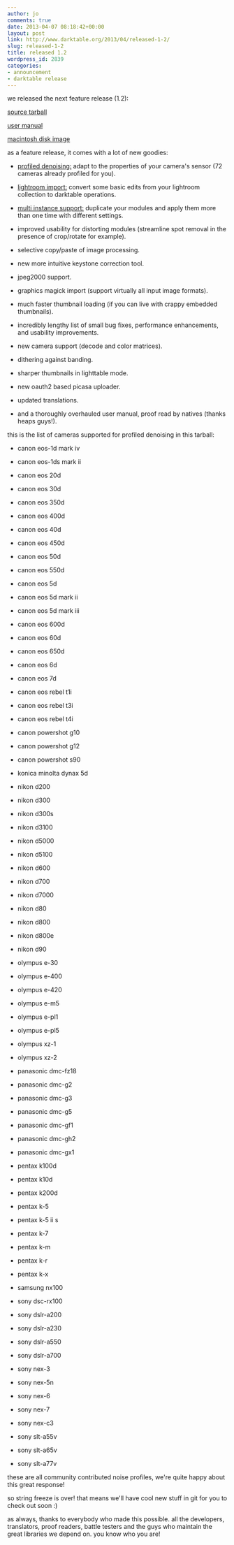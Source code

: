 ```yaml
---
author: jo
comments: true
date: 2013-04-07 08:18:42+00:00
layout: post
link: http://www.darktable.org/2013/04/released-1-2/
slug: released-1-2
title: released 1.2
wordpress_id: 2839
categories:
- announcement
- darktable release
---
```


we released the next feature release (1.2):

[source tarball](http://sourceforge.net/projects/darktable/files/darktable/1.2/darktable-1.2.tar.xz/download)

[user manual](http://sourceforge.net/projects/darktable/files/darktable/1.2/darktable-usermanual.pdf/download)

[macintosh disk image](https://sourceforge.net/projects/darktable/files/darktable/1.2/darktable-1.2.dmg/download)

as a feature release, it comes with a lot of new goodies:



	
  * [profiled denoising:](http://www.darktable.org/2012/12/profiling-sensor-and-photon-noise/) adapt to the properties of your camera's sensor (72 cameras already profiled for you).

	
  * [lightroom import:](http://www.darktable.org/2013/02/importing-lightroom-development/) convert some basic edits from your lightroom collection to darktable operations.

	
  * [multi instance support:](http://www.darktable.org/2013/02/multi-instances/) duplicate your modules and apply them more than one time with different settings.

	
  * improved usability for distorting modules (streamline spot removal in the presence of crop/rotate for example).

	
  * selective copy/paste of image processing.

	
  * new more intuitive keystone correction tool.

	
  * jpeg2000 support.

	
  * graphics magick import (support virtually all input image formats).

	
  * much faster thumbnail loading (if you can live with crappy embedded thumbnails).

	
  * incredibly lengthy list of small bug fixes, performance enhancements, and usability improvements.

	
  * new camera support (decode and color matrices).

	
  * dithering against banding.

	
  * sharper thumbnails in lighttable mode.

	
  * new oauth2 based picasa uploader.

	
  * updated translations.

	
  * and a thoroughly overhauled user manual, proof read by natives (thanks heaps guys!).


this is the list of cameras supported for profiled denoising in this tarball:

	
  * canon eos-1d mark iv

	
  * canon eos-1ds mark ii

	
  * canon eos 20d

	
  * canon eos 30d

	
  * canon eos 350d

	
  * canon eos 400d

	
  * canon eos 40d

	
  * canon eos 450d

	
  * canon eos 50d

	
  * canon eos 550d

	
  * canon eos 5d

	
  * canon eos 5d mark ii

	
  * canon eos 5d mark iii

	
  * canon eos 600d

	
  * canon eos 60d

	
  * canon eos 650d

	
  * canon eos 6d

	
  * canon eos 7d

	
  * canon eos rebel t1i

	
  * canon eos rebel t3i

	
  * canon eos rebel t4i

	
  * canon powershot g10

	
  * canon powershot g12

	
  * canon powershot s90

	
  * konica minolta dynax 5d

	
  * nikon d200

	
  * nikon d300

	
  * nikon d300s

	
  * nikon d3100

	
  * nikon d5000

	
  * nikon d5100

	
  * nikon d600

	
  * nikon d700

	
  * nikon d7000

	
  * nikon d80

	
  * nikon d800

	
  * nikon d800e

	
  * nikon d90

	
  * olympus e-30

	
  * olympus e-400

	
  * olympus e-420

	
  * olympus e-m5

	
  * olympus e-pl1

	
  * olympus e-pl5

	
  * olympus xz-1

	
  * olympus xz-2

	
  * panasonic dmc-fz18

	
  * panasonic dmc-g2

	
  * panasonic dmc-g3

	
  * panasonic dmc-g5

	
  * panasonic dmc-gf1

	
  * panasonic dmc-gh2

	
  * panasonic dmc-gx1

	
  * pentax k100d

	
  * pentax k10d

	
  * pentax k200d

	
  * pentax k-5

	
  * pentax k-5 ii s

	
  * pentax k-7

	
  * pentax k-m

	
  * pentax k-r

	
  * pentax k-x

	
  * samsung nx100

	
  * sony dsc-rx100

	
  * sony dslr-a200

	
  * sony dslr-a230

	
  * sony dslr-a550

	
  * sony dslr-a700

	
  * sony nex-3

	
  * sony nex-5n

	
  * sony nex-6

	
  * sony nex-7

	
  * sony nex-c3

	
  * sony slt-a55v

	
  * sony slt-a65v

	
  * sony slt-a77v


these are all community contributed noise profiles, we're quite happy about this great response!

so string freeze is over! that means we'll have cool new stuff in git for you to check out soon :)

as always, thanks to everybody who made this possible. all the developers, translators, proof readers, battle testers and the guys who maintain the great libraries we depend on. you know who you are!
